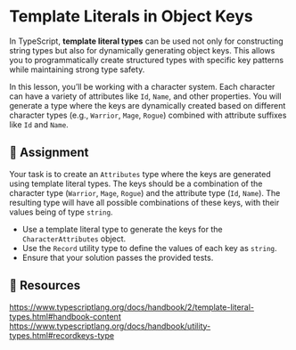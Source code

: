 # Template Literals in Object Keys

In TypeScript, **template literal types** can be used not only for constructing string types but also for dynamically generating object keys. This allows you to programmatically create structured types with specific key patterns while maintaining strong type safety.

In this lesson, you’ll be working with a character system. Each character can have a variety of attributes like `Id`, `Name`, and other properties. You will generate a type where the keys are dynamically created based on different character types (e.g., `Warrior`, `Mage`, `Rogue`) combined with attribute suffixes like `Id` and `Name`.

## 🎯 Assignment

Your task is to create an `Attributes` type where the keys are generated using template literal types. The keys should be a combination of the character type (`Warrior`, `Mage`, `Rogue`) and the attribute type (`Id`, `Name`). The resulting type will have all possible combinations of these keys, with their values being of type `string`.

- Use a template literal type to generate the keys for the `CharacterAttributes` object.
- Use the `Record` utility type to define the values of each key as `string`.
- Ensure that your solution passes the provided tests.

## 🧩 Resources

https://www.typescriptlang.org/docs/handbook/2/template-literal-types.html#handbook-content
https://www.typescriptlang.org/docs/handbook/utility-types.html#recordkeys-type
